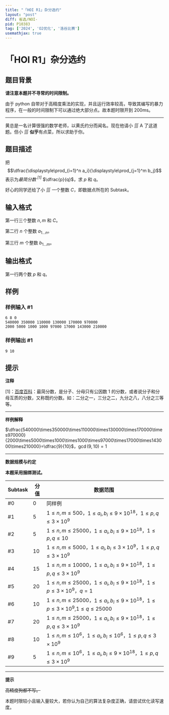 ```yaml
---
title: "「HOI R1」杂分选约"
layout: "post"
diff: 省选/NOI-
pid: P10383
tag: ['2024', 'O2优化', '洛谷比赛']
usemathjax: true
---
```


# 「HOI R1」杂分选约
## 题目背景

**请注意本题并不寻常的时间限制。**

由于 python 自带对于高精度乘法的实现，并且运行效率较高，导致其编写的暴力程序，在一般的时间限制下可以通过绝大部分点。故本题时限开到 $200\text{ms}$。
***

黄总是一名计算很强的数学老师，以黄氏约分而闻名。现在他请小 $\iiint$ A 了这道题。但小 $\iiint$ **似乎**有点菜，所以求助于你。
## 题目描述

把
$$\dfrac{\displaystyle\prod_{i=1}^n
a_i}{\displaystyle\prod_{j=1}^m b_j}$$
表示为*最简分数 $^{[1]}$* $\dfrac{p}{q}$，求 $p$ 和 $q$。

好心的同学还给了小 $\iiint$ 一个整数 $C$，即数据点所在的 Subtask。
## 输入格式

第一行三个整数 $n,m$ 和 $C$。

第二行 $n$ 个整数 $a_{1\dots n}$。

第三行 $m$ 个整数 $b_{1\dots m}$。
## 输出格式

第一行两个数 $p$ 和 $q$。
## 样例

### 样例输入 #1
```
6 8 0
540000 350000 110000 130000 170000 970000
2000 5000 1000 1000 97000 17000 143000 210000
```
### 样例输出 #1
```
9 10
```
## 提示

**注释**

$[1]$：[百度百科](https://baike.baidu.com/item/%E6%9C%80%E7%AE%80%E5%88%86%E6%95%B0/2821376?fr=ge_ala)：最简分数，是分子、分母只有公因数 $1$ 的分数，或者说分子和分母互质的分数，又称既约分数。如：二分之一，三分之二，九分之八，八分之三等等。
***
**样例解释**

$\dfrac{540000\times350000\times110000\times130000\times170000\times970000}{2000\times5000\times1000\times1000\times97000\times17000\times143000\times210000}=\dfrac{9}{10}$，$\gcd(9,10)=1$
***
**数据规模与约定**

**本题采用捆绑测试。**

|Subtask|分值|数据范围|
|-|-|-|
|#0|0|同样例|
|#1|$5$|$1\le n,m\le500$，$1\le a_i,b_i\le9\times10^{18}$，$1\le p,q\le3\times10^9$|
|#2|$5$|$1\le n,m\le25000$，$1\le a_i,b_i\le9\times10^{18}$，$1\le p,q\le10$|
|#3|$10$|$1\le n,m\le5000$，$1\le a_i,b_i\le3\times10^9$，$1\le p,q\le3\times10^9$|
|#4|$15$|$1\le n,m\le10000$，$1\le a_i,b_i\le9\times10^{18}$，$1\le p,q\le3\times10^9$|
|#5|$20$|$1\le n,m\le25000$，$1\le a_i,b_i\le9\times10^{18}$，$1\le p\le3\times10^9$，$q=1$|
|#6|$10$|$1\le n,m\le25000$，$1\le a_i,b_i\le9\times10^{18}$，$1\le p\le3\times10^9$,$1\le q \le25000$|
|#7|$20$|$1\le n,m\le25000$，$1\le a_i,b_i\le9\times10^{18}$，$1\le p,q\le3\times10^9$|
|#8|$10$|$1\le n,m\le10^6$，$1\le a_i,b_i\le10^6$，$1\le p,q\le3\times10^9$|
|#9|$5$|$1\le n,m\le10^6$，$1\le a_i,b_i\le9\times10^{18}$，$1\le p,q\le3\times10^9$|
***
**提示**

~~高精度狗都不写。~~

本题时限较小且输入量较大，若你认为自己的算法复杂度正确，请尝试优化读写速度。
